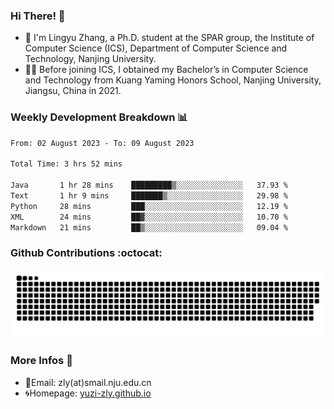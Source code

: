 ### Hi There! 👋 
- 🐳 I'm Lingyu Zhang, a Ph.D. student at the SPAR group, the Institute of Computer Science (ICS), Department of Computer Science and Technology, Nanjing University.
- 🧑‍🎓 Before joining ICS, I obtained my Bachelor’s in Computer Science and Technology from Kuang Yaming Honors School, Nanjing University, Jiangsu, China in 2021.

### Weekly Development Breakdown :bar_chart:

<!--START_SECTION:waka-->

```txt
From: 02 August 2023 - To: 09 August 2023

Total Time: 3 hrs 52 mins

Java       1 hr 28 mins    █████████▒░░░░░░░░░░░░░░░   37.93 %
Text       1 hr 9 mins     ███████▒░░░░░░░░░░░░░░░░░   29.98 %
Python     28 mins         ███░░░░░░░░░░░░░░░░░░░░░░   12.19 %
XML        24 mins         ██▓░░░░░░░░░░░░░░░░░░░░░░   10.70 %
Markdown   21 mins         ██▒░░░░░░░░░░░░░░░░░░░░░░   09.04 %
```

<!--END_SECTION:waka-->

### Github Contributions :octocat:

![](https://raw.githubusercontent.com/yuzi-zly/yuzi-zly/output/github-contribution-grid-snake.svg)              


### More Infos 📖

- 📧Email: zly(at)smail.nju.edu.cn
- 🌀Homepage: [yuzi-zly.github.io](https://yuzi-zly.github.io/)
